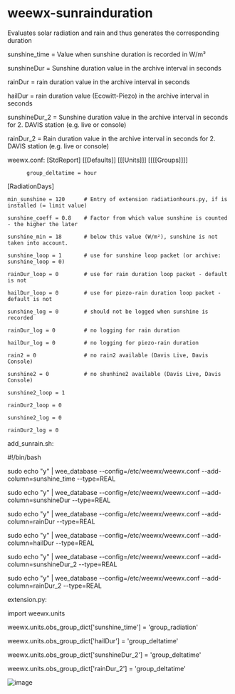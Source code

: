 # weewx-sunrainduration
Evaluates solar radiation and rain and thus generates the corresponding duration

sunshine_time 	= Value when sunshine duration is recorded in W/m²

sunshineDur	= Sunshine duration value in the archive interval in seconds

rainDur 		= rain duration value in the archive interval in seconds

hailDur 		= rain duration value (Ecowitt-Piezo) in the archive interval in seconds

sunshineDur_2 	= Sunshine duration value in the archive interval in seconds for 2. DAVIS station (e.g. live or console)

rainDur_2 		= Rain duration value in the archive interval in seconds for 2. DAVIS station (e.g. live or console)


weewx.conf:
[StdReport]
 [[Defaults]]
   [[[Units]]]
      [[[[Groups]]]]
      
          group_deltatime = hour


[RadiationDays]

    min_sunshine = 120     	# Entry of extension radiationhours.py, if is installed (= limit value)
    
    sunshine_coeff = 0.8   	# Factor from which value sunshine is counted - the higher the later
    
    sunshine_min = 18     	# below this value (W/m²), sunshine is not taken into account.
    
    sunshine_loop = 1      	# use for sunshine loop packet (or archive: sunshine_loop = 0)
    
    rainDur_loop = 0       	# use for rain duration loop packet - default is not  
    
    hailDur_loop = 0       	# use for piezo-rain duration loop packet - default is not
    
    sunshine_log = 0       	# should not be logged when sunshine is recorded
    
    rainDur_log = 0       	# no logging for rain duration
    
    hailDur_log = 0       	# no logging for piezo-rain duration

    rain2 = 0             	# no rain2 available (Davis Live, Davis Console)
    
    sunshine2 = 0           # no shunhine2 available (Davis Live, Davis Console) 
    
    sunshine2_loop = 1
    
    rainDur2_loop = 0
    
    sunshine2_log = 0
    
    rainDur2_log = 0


add_sunrain.sh:

#!/bin/bash

sudo echo "y" | wee_database --config=/etc/weewx/weewx.conf --add-column=sunshine_time --type=REAL

sudo echo "y" | wee_database --config=/etc/weewx/weewx.conf --add-column=sunshineDur --type=REAL

sudo echo "y" | wee_database --config=/etc/weewx/weewx.conf --add-column=rainDur --type=REAL

sudo echo "y" | wee_database --config=/etc/weewx/weewx.conf --add-column=hailDur --type=REAL

sudo echo "y" | wee_database --config=/etc/weewx/weewx.conf --add-column=sunshineDur_2 --type=REAL

sudo echo "y" | wee_database --config=/etc/weewx/weewx.conf --add-column=rainDur_2 --type=REAL



extension.py:

import weewx.units

weewx.units.obs_group_dict['sunshine_time'] = 'group_radiation'

weewx.units.obs_group_dict['hailDur'] = 'group_deltatime'

weewx.units.obs_group_dict['sunshineDur_2'] = 'group_deltatime'

weewx.units.obs_group_dict['rainDur_2'] = 'group_deltatime'

![image](https://github.com/WernerKr/weewx-sunrainduration/assets/93549501/fc3d2e26-f57e-4a0f-95a7-8d49c52d8d11)

